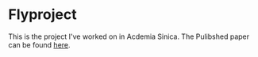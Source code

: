 # Flyproject
This is the project I've worked on in Acdemia Sinica. The Pulibshed paper can be found [here](https://elifesciences.org/articles/35264).
